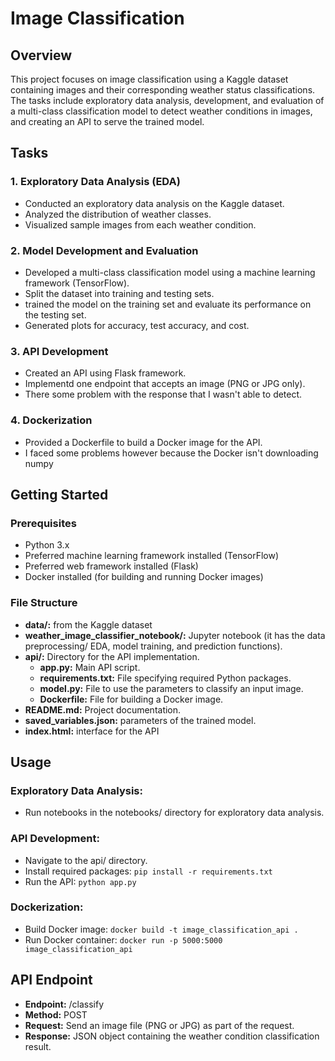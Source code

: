 # Image Classification

## Overview

This project focuses on image classification using a Kaggle dataset containing images and their corresponding weather status classifications. The tasks include exploratory data analysis, development, and evaluation of a multi-class classification model to detect weather conditions in images, and creating an API to serve the trained model.

## Tasks

### 1. Exploratory Data Analysis (EDA)
- Conducted an exploratory data analysis on the Kaggle dataset.
- Analyzed the distribution of weather classes.
- Visualized sample images from each weather condition.

### 2. Model Development and Evaluation
- Developed a multi-class classification model using a machine learning framework (TensorFlow).
- Split the dataset into training and testing sets.
- trained the model on the training set and evaluate its performance on the testing set.
- Generated plots for accuracy, test accuracy, and cost.

### 3. API Development
- Created an API using Flask framework.
- Implementd one endpoint that accepts an image (PNG or JPG only).
- There some problem with the response that I wasn't able to detect.

### 4. Dockerization
- Provided a Dockerfile to build a Docker image for the API.
- I faced some problems however because the Docker isn't downloading numpy
## Getting Started

### Prerequisites
- Python 3.x
- Preferred machine learning framework installed (TensorFlow)
- Preferred web framework installed (Flask)
- Docker installed (for building and running Docker images)

### File Structure
- **data/:** from the Kaggle dataset
- **weather_image_classifier_notebook/:**  Jupyter notebook (it has the data preprocessing/ EDA, model training, and prediction functions).
- **api/:** Directory for the API implementation.
  - **app.py:** Main API script.
  - **requirements.txt:** File specifying required Python packages.
  - **model.py:** File to use the parameters to classify an input image.
  - **Dockerfile:** File for building a Docker image.
- **README.md:** Project documentation.
- **saved_variables.json:** parameters of the trained model. 
- **index.html:** interface for the API
## Usage

### Exploratory Data Analysis:
- Run notebooks in the notebooks/ directory for exploratory data analysis.


### API Development:
- Navigate to the api/ directory.
- Install required packages: `pip install -r requirements.txt`
- Run the API: `python app.py`

### Dockerization:
- Build Docker image: `docker build -t image_classification_api .`
- Run Docker container: `docker run -p 5000:5000 image_classification_api`

## API Endpoint

- **Endpoint:** /classify
- **Method:** POST
- **Request:** Send an image file (PNG or JPG) as part of the request.
- **Response:** JSON object containing the weather condition classification result.
